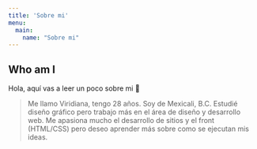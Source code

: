 ```yaml
---
title: 'Sobre mi'
menu:
  main:
    name: "Sobre mi"
---
```


## Who am I

Hola, aquí vas a leer un poco sobre mi 🤩

> Me llamo Viridiana, tengo 28 años. Soy de Mexicali, B.C.
> Estudié diseño gráfico pero trabajo más en el área de diseño y desarrollo web.
> Me apasiona mucho el desarrollo de sitios y el front (HTML/CSS) pero deseo aprender más sobre como se ejecutan mis ideas.
